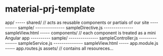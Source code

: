 # material-prj-template


app/
----- shared/   // acts as reusable components or partials of our site
---------- sample/
--------------- sampleDirective.js
--------------- sampleView.html
----- components/   // each component is treated as a mini Angular app
---------- sample/
--------------- sampleController.js
--------------- sampleService.js
--------------- sampleView.html
----- app.module.js
----- app.routes.js
assets/  // contains all resoureces...
